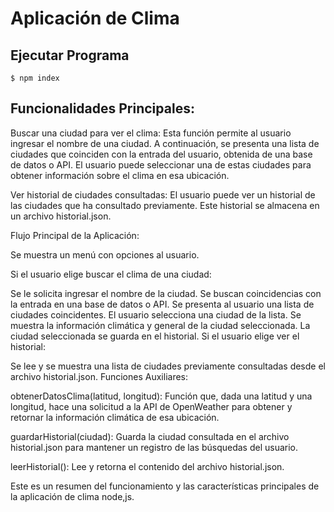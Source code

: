 # Aplicación de Clima

## Ejecutar Programa
```
$ npm index
```
## Funcionalidades Principales:

Buscar una ciudad para ver el clima: Esta función permite al usuario ingresar el nombre de una ciudad. A continuación, se presenta una lista de ciudades que coinciden con la entrada del usuario, obtenida de una base de datos o API. El usuario puede seleccionar una de estas ciudades para obtener información sobre el clima en esa ubicación.

Ver historial de ciudades consultadas: El usuario puede ver un historial de las ciudades que ha consultado previamente. Este historial se almacena en un archivo historial.json.

Flujo Principal de la Aplicación:

Se muestra un menú con opciones al usuario.

Si el usuario elige buscar el clima de una ciudad:

Se le solicita ingresar el nombre de la ciudad.
Se buscan coincidencias con la entrada en una base de datos o API.
Se presenta al usuario una lista de ciudades coincidentes.
El usuario selecciona una ciudad de la lista.
Se muestra la información climática y general de la ciudad seleccionada.
La ciudad seleccionada se guarda en el historial.
Si el usuario elige ver el historial:

Se lee y se muestra una lista de ciudades previamente consultadas desde el archivo historial.json.
Funciones Auxiliares:

obtenerDatosClima(latitud, longitud): Función que, dada una latitud y una longitud, hace una solicitud a la API de OpenWeather para obtener y retornar la información climática de esa ubicación.

guardarHistorial(ciudad): Guarda la ciudad consultada en el archivo historial.json para mantener un registro de las búsquedas del usuario.

leerHistorial(): Lee y retorna el contenido del archivo historial.json.

Este es un resumen del funcionamiento y las características principales de la aplicación de clima node,js.





